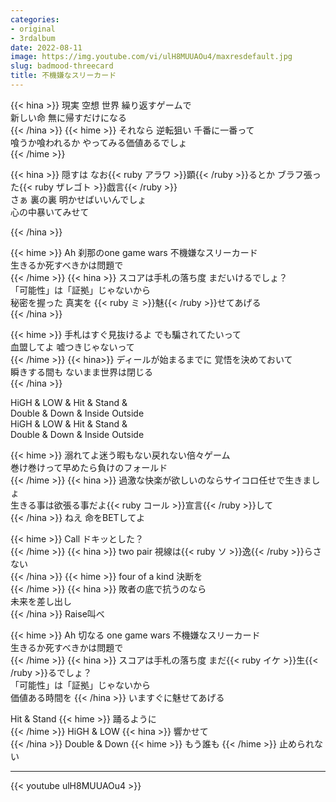 ```yaml
---
categories:
- original
- 3rdalbum
date: 2022-08-11
image: https://img.youtube.com/vi/ulH8MUUAOu4/maxresdefault.jpg
slug: badmood-threecard
title: 不機嫌なスリーカード
---
```



{{< hina >}}
現実 空想 世界 繰り返すゲームで  
新しい命 無に帰すだけになる  
{{< /hina >}}
{{< hime >}}
それなら 逆転狙い 千番に一番って  
喰うか喰われるか やってみる価値あるでしょ  
{{< /hime >}}

{{< hina >}}
隠すは なお{{< ruby アラワ >}}顕{{< /ruby >}}るとか ブラフ張った{{< ruby ザレゴト >}}戯言{{< /ruby >}}  
さぁ 裏の裏 明かせばいいんでしょ  
心の中暴いてみせて  

{{< /hina >}}

{{< hime >}}
Ah 刹那のone game wars 不機嫌なスリーカード  
生きるか死すべきかは問題で  
{{< /hime >}}
{{< hina >}}
スコアは手札の落ち度 まだいけるでしょ？  
「可能性」は「証拠」じゃないから  
秘密を握った 真実を {{< ruby ミ >}}魅{{< /ruby >}}せてあげる  
{{< /hina >}}

{{< hime >}}
手札はすぐ見抜けるよ でも騙されてたいって  
血盟してよ 嘘つきじゃないって  
{{< /hime >}}
{{< hina>}}
ディールが始まるまでに 覚悟を決めておいて  
瞬きする間も ないまま世界は閉じる  
{{< /hina >}}

HiGH & LOW & Hit & Stand &  
Double & Down & Inside Outside  
HiGH & LOW & Hit & Stand &  
Double & Down & Inside Outside  

{{< hime >}}
溺れてよ迷う暇もない戻れない倍々ゲーム  
巻け巻けって早めたら負けのフォールド  
{{< /hime >}}
{{< hina >}}
過激な快楽が欲しいのならサイコロ任せで生きましょ  
生きる事は欲張る事だよ{{< ruby コール >}}宣言{{< /ruby >}}して  
{{< /hina >}}
ねえ 命をBETしてよ  

{{< hime >}}
Call ドキッとした？  
{{< /hime >}}
{{< hina >}}
two pair 視線は{{< ruby ソ >}}逸{{< /ruby >}}らさない  
{{< /hina >}}
{{< hime >}}
four of a kind 決断を  
{{< /hime >}}
{{< hina >}}
敗者の底で抗うのなら  
未来を差し出し  
{{< /hina >}}
Raise叫べ  

{{< hime >}}
Ah 切なる one game wars 不機嫌なスリーカード  
生きるか死すべきかは問題で  
{{< /hime >}}
{{< hina >}}
スコアは手札の落ち度 まだ{{< ruby イケ >}}生{{< /ruby >}}るでしょ？  
「可能性」は「証拠」じゃないから  
価値ある時間を 
{{< /hina >}}
いますぐに魅せてあげる  

Hit & Stand 
{{< hime >}}
踊るように  
{{< /hime >}}
HiGH & LOW 
{{< hina >}}
響かせて  
{{< /hina >}}
Double & Down 
{{< hime >}}
もう誰も 
{{< /hime >}}
止められない  

---

{{< youtube ulH8MUUAOu4 >}}